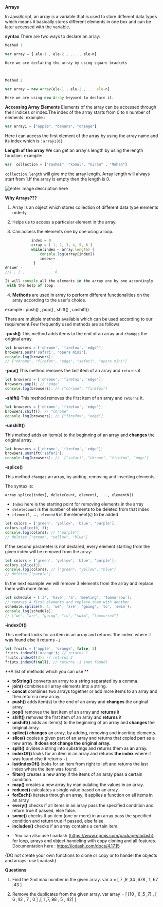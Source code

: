 **Arrays**

In JavaScript, an array is a variable that is used to store different data types which means it basically stores different elements in one box and can be later accessed with the variable.

**syntax** 
There are two ways to declare an array:
```js
Method 1

var array = [ ele-1 , ele-2 , ...., ele-n]

Here we are declaring the array by using square brackets 



Method 2

var array = new Array(ele-1 , ele-2 ,.... ele-n]

Here we are using new Array keyword to declare it.

```

**Accessing Array Elements**
Elements of the array can be accessed through their indices or index.The index of the array starts from 0 to n number of elements.
 example :
 ```js
 var array1 = ["apple", "banana", "orange"]
 ```
 Here i can access the first element of the array by using the array name and its index which is : `array1[0]`

**Length of the array**
We can get  an array's length by using the length function.
example:
```js
var  collection = ["rashmi", "komal", "kiran" , "Mohan"]
``` 
`collection.length` will give me the array length.
Array length will always start from 1.If the array is empty then the length is 0.


![enter image description here](https://www.sitesbay.com/cpp/images/cpp-array.png)



**Why Arrays???**
1. Array is an object which stores collection of different data type elements orderly.

2. Helps us to access a particular element in the array.

3. Can access the elements one by one using a loop.
```javascript
			index = 0
			array = [ 1, 2, 3, 4, 5, 6 ]
            while(index < array.length) {
		        console.log(array[index])
		        index++
			 }  
Answer -
//1 , 2 , ............ 6 

It will console all the elements in the array one by one accordingly
 with the help of loop.
```


4. **Methods** are used in array to perform different functionalities on the array according to the user's choice.

example : push() , pop() , shift() , unshift()

There are multiple methods available which can be used according to our requirement.Few frequently used methods are as follows:

**-push()**
This method adds items to the end of an array and  `changes`  the original array.
```javascript
let browsers = ['chrome', 'firefox', 'edge'];
browsers.push('safari', 'opera mini');
console.log(browsers); 
// ["chrome", "firefox", "edge", "safari", "opera mini"]

```


**-pop()**
This method removes the last item of an array and  `returns`  it.

```javascript
let browsers = ['chrome', 'firefox', 'edge'];
browsers.pop(); // "edge"
console.log(browsers); // ["chrome", "firefox"]
```

**-shift()**
This method removes the first item of an array and  `returns` it.

```javascript
let browsers = ['chrome', 'firefox', 'edge'];
browsers.shift(); // "chrome"
console.log(browsers); // ["firefox", "edge"]
```

**-unshift()**

This method adds an item(s) to the beginning of an array and  ****changes****  the original array.

```javascript
let browsers = ['chrome', 'firefox', 'edge'];
browsers.unshift('safari');
console.log(browsers); //  ["safari", "chrome", "firefox", "edge"]
```

**-splice()**

This  method  `changes`  an array, by adding, removing and inserting elements.

The syntax is:

```
array.splice(index[, deleteCount, element1, ..., elementN])
```

-   `Index`  here is the starting point for removing elements in the array
-   `deleteCount` is the number of elements to be deleted from that index
-   `element1, …, elementN` is the element(s) to be added

```javascript
let colors = ['green', 'yellow', 'blue', 'purple'];
colors.splice(0, 3);
console.log(colors); // ["purple"]
// deletes ["green", "yellow", "blue"]
```

If the second parameter is not declared, every element starting from the given index will be removed from the array:

```javascript
let colors = ['green', 'yellow', 'blue', 'purple'];
colors.splice(3);
console.log(colors); // ["green", "yellow", "blue"]
// deletes ['purple']
```
In the next example we will remove 3 elements from the array and replace them with more items:

```javascript
let schedule = ['I', 'have', 'a', 'meeting', 'tommorrow'];
// removes 4 first elements and replace them with another
schedule.splice(0, 4, 'we', 'are', 'going', 'to', 'swim');
console.log(schedule); 
// ["we", "are", "going", "to", "swim", "tommorrow"]
```

**-indexOf()**

This method looks for an item in an array and returns  'the index'  where it was found else it returns  `-1`

```javascript
let fruits = ['apple', 'orange', false, 3]
fruits.indexOf('orange'); // returns 1
fruits.indexOf(3); // returns 3
friuts.indexOf(null); // returns -1 (not found)
```

**A list of methods which you can use **
-   ****toString()**** converts an array to a string separated by a comma.
-   ****join()**** combines all array elements into a string.
-   ****concat****  combines two arrays together or add more items to an array and then return a new array.
-   ****push()****  adds item(s) to the end of an array and  ****changes****  the original array.
-   ****pop()****  removes the last item of an array and  ****returns****  it
-   ****shift()****  removes the first item of an array and  ****returns****  it
-   ****unshift()****  adds an item(s) to the beginning of an array and  ****changes****  the original array.
-   ****splice()****  ****changes****  an array, by adding, removing and inserting elements.
-   ****slice()****  copies  a given part of an array and returns that copied part as a new array.  ****It does not change the original array.****
-   ****split()****  divides a string into substrings and returns them as an array.
-   ****indexOf()****  looks for an item in an array and returns  ****the index****  where it was found else it returns  `-1`
-   ****lastIndexOf()****  looks for an item from right to left and returns the last index where the item was found.
-   ****filter()****  creates a new array if the items of an array pass a certain condition.
-   ****map()****  creates a new array by manipulating the values in an array.
-   ****reduce()****  calculates a single value based on an array.
-   ****forEach()****  iterates through an array, it applies a function on all items in an array
-   ****every()****  checks if all items in an array pass the specified condition and return true if passed, else false.
-   ****some()**** checks if an item (one or more) in an array pass the specified condition and return true if passed, else false.
-   ****includes()****  checks if an array contains a certain item.

* : You can also use Loadash {https://www.npmjs.com/package/lodash} for loop, arrays and object handeling with copy cloning and all features. 
Documentation here : https://lodash.com/docs/4.17.15

{DO not create your own functions to clone or copy or to handel the objects and arrays. use Loadash}


**Questions**
1. Find the 2nd max number in the given array.
	var a = [ 7 ,9 ,34 ,678 , 1, 67 ,43 ]

2. Remove the duplicates from the given array.
var array = [ [10 , 6 ,5 ,7] , [ 6 ,42 , 7 , 0 ] ,[ 1 ,7, 98 , 5 , 42] ]


